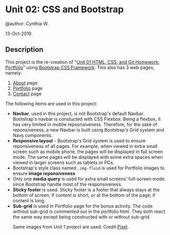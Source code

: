 Unit 02: CSS and Bootstrap
=================================

@author: Cynthia W.

13-Oct-2019

Description
--------------

This project is the re-creation of "[Unit 01 HTML, CSS, and Git Homework: Portfolio](https://github.com/cynwong/assignments/tree/master/assignment1)" using [Bootstrap CSS Framework](https://getbootstrap.com). This also has 3 web pages, namely: 
<ol>
    <li> <a href="https://cynwong.github.io/assignments/assignment2/index.html" target="_blank">About</a> page</li>
    <li> <a href="https://cynwong.github.io/assignments/assignment2/portfolio.html" target="_blank">Portfolio</a> page</li>
    <li> <a href="https://cynwong.github.io/assignments/assignment2/contact.html" target="_blank">Contact</a> page</li>
</ol>

The following items are used in this project: 
<ul>
    <li>
        <strong>Navbar</strong>, used in this project, is  not Bootstrap's default Navbar. Bootstrap's navbar is constucted with CSS Flexbox. Being a flexbox, it has very limited in moblie repsonsiveness. Therefore, for the sake of reponsiveness, a new Navbar is built using Bootstrap's Grid system and Navs components.
    </li>
    <li>
        <strong>Responsive layout</strong> - Bootstrap's Grid system is used to ensure reponsiveness of all pages. For example, when viewed in extra small screen such as mobile phone, the pages will be displayed in full screen mode. The same pages will be displayed with some extra spaces when viewed in larger screens such as tablets or PCs.
    </li>
    <li>Bootstrap's style class named <code>.img-fluid</code> is used for Portfolio images to ensure <strong> image reponsiveness</strong></li>
    <li>
        Only one <strong>media query</strong> is used for extra small screens' full-screen mode since Bootstrap handle most of the responsiveness. 
    </li>
    <li><strong>Sticky footer</strong> is used. Sticky footer is a footer that always stays at the bottom of screen, if content is short, or at the bottom of the page, if content is long.</li>
    <li><strong>Sub-grid</strong> is used in Portfolio page for the bonus activity. The code without sub-grid is commented out in the portfolio.html. They both react the same way except being constructed with or without sub-grid. </li>

Same images from Unit 1 project are used. Credit [Pixel](https://www.pexels.com/).
